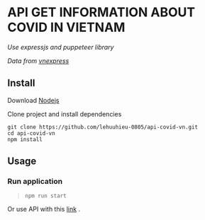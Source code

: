 # API GET INFORMATION ABOUT COVID IN VIETNAM

_Use expressjs and puppeteer library_

_Data from [vnexpress](https://vnexpress.net)_

## Install

Download [Nodejs](http://nodejs.org/)

Clone project and install dependencies

```
git clone https://github.com/lehuuhieu-0805/api-covid-vn.git
cd api-covid-vn
npm install
```

## Usage

### Run application

> `npm run start`

Or use API with this [link](https://apicovidvn.azurewebsites.net/) .
